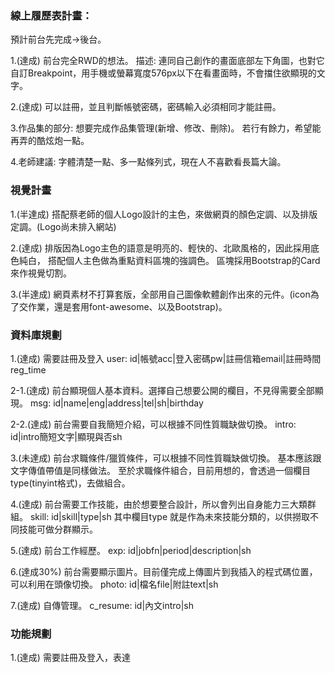 ### 線上履歷表計畫：
預計前台先完成->後台。

1.(達成) 前台完全RWD的想法。
  描述: 連同自己創作的畫面底部左下角圖，也對它自訂Breakpoint，用手機或螢幕寬度576px以下在看畫面時，不會擋住欲顯現的文字。

2.(達成) 可以註冊，並且判斷帳號密碼，密碼輸入必須相同才能註冊。

3.作品集的部分: 想要完成作品集管理(新增、修改、刪除)。
若行有餘力，希望能再弄的酷炫炮一點。

4.老師建議:
字體清楚一點、多一點條列式，現在人不喜歡看長篇大論。


### 視覺計畫
1.(半達成) 搭配蔡老師的個人Logo設計的主色，來做網頁的顏色定調、以及排版定調。(Logo尚未排入網站)

2.(達成) 排版因為Logo主色的語意是明亮的、輕快的、北歐風格的，因此採用底色純白，
搭配個人主色做為重點資料區塊的強調色。
區塊採用Bootstrap的Card來作視覺切割。

3.(半達成) 網頁素材不打算套版，全部用自己圖像軟體創作出來的元件。(icon為了交作業，還是套用font-awesome、以及Bootstrap)。


### 資料庫規劃
1.(達成) 需要註冊及登入
user: id|帳號acc|登入密碼pw|註冊信箱email|註冊時間reg_time

2-1.(達成) 前台顯現個人基本資料。選擇自己想要公開的欄目，不見得需要全部顯現。
msg: id|name|eng|address|tel|sh|birthday

2-2.(達成) 前台需要自我簡短介紹，可以根據不同性質職缺做切換。
intro: id|intro簡短文字|顯現與否sh

3.(未達成) 前台求職條件/獵質條件，可以根據不同性質職缺做切換。
基本應該跟文字傳值帶值是同樣做法。
至於求職條件組合，目前用想的，會透過一個欄目type(tinyint格式)，去做組合。

4.(達成) 前台需要工作技能，由於想要整合設計，所以會列出自身能力三大類群組。
skill: id|skill|type|sh
其中欄目type 就是作為未來技能分類的，以供撈取不同技能可做分群顯示。

5.(達成) 前台工作經歷。
exp: id|jobfn|period|description|sh

6.(達成30%) 前台需要顯示圖片。目前僅完成上傳圖片到我插入的程式碼位置，可以利用在頭像切換。
photo: id|檔名file|附註text|sh

7.(達成) 自傳管理。
c_resume: id|內文intro|sh

### 功能規劃

1.(達成) 需要註冊及登入，表達


